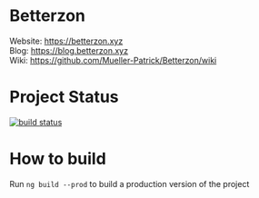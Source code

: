 # Betterzon
Website: https://betterzon.xyz<br>
Blog: https://blog.betterzon.xyz<br>
Wiki: https://github.com/Mueller-Patrick/Betterzon/wiki

# Project Status
[![build status](https://github.com/Mueller-Patrick/Betterzon/workflows/Build/badge.svg)](https://github.com/Mueller-Patrick/Betterzon/actions?query=branch%3Amaster)

# How to build
Run ```ng build --prod``` to build a production version of the project
